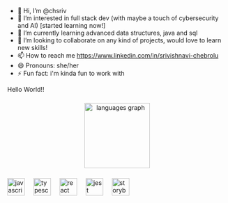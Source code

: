 - 👋 Hi, I’m @chsriv
- 👀 I’m interested in full stack dev (with maybe a touch of cybersecurity and AI) [started learning now!]
- 🌱 I’m currently learning advanced data structures, java and sql
- 💞️ I’m looking to collaborate on any kind of projects, would love to learn new skills!
- 📫 How to reach me https://www.linkedin.com/in/srivishnavi-chebrolu
- 😄 Pronouns: she/her
- ⚡ Fun fact: i'm kinda fun to work with 

<!---
chvish-git/chvish-git is a ✨ special ✨ repository because its `README.md` (this file) appears on your GitHub profile.
You can click the Preview link to take a look at your changes.
--->

<p align="left">Hello World!!</p>


###

<div align="center">
  <img src="https://github-readme-stats.vercel.app/api/top-langs?username=chsriv&locale=en&hide_title=false&layout=compact&card_width=320&langs_count=5&theme=dracula&hide_border=false&order=2" height="150" alt="languages graph"  />
</div>

###

<div align="left">
  <img src="https://cdn.jsdelivr.net/gh/devicons/devicon/icons/javascript/javascript-original.svg" height="40" alt="javascript logo"  />
  <img width="12" />
  <img src="https://cdn.jsdelivr.net/gh/devicons/devicon/icons/typescript/typescript-original.svg" height="40" alt="typescript logo"  />
  <img width="12" />
  <img src="https://cdn.jsdelivr.net/gh/devicons/devicon/icons/react/react-original.svg" height="40" alt="react logo"  />
  <img width="12" />
  <img src="https://cdn.jsdelivr.net/gh/devicons/devicon/icons/jest/jest-plain.svg" height="40" alt="jest logo"  />
  <img width="12" />
  <img src="https://cdn.jsdelivr.net/gh/devicons/devicon/icons/storybook/storybook-original.svg" height="40" alt="storybook logo"  />
</div>

###

